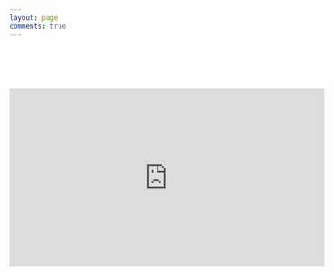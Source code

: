 ```yaml
---
layout: page
comments: true
---
```


  <div id="posts" style="font-size: 30px; padding: 30px;">
    <div class="youtube"><span class = "view"></span><span class="count"></span><span class="goal"></span></div>
	<div class="ratio"><span class="ratio"></span></div>
  </div>
  <script async="" src="https://www.google-analytics.com/analytics.js"></script><script src="//cdnjs.cloudflare.com/ajax/libs/jquery/2.1.3/jquery.min.js"></script>
  <script src="//cdnjs.cloudflare.com/ajax/libs/jquery-url-parser/2.3.1/purl.js"></script>
  <script>
  function init() {
      //var channel = $.url().param('video');
      
      function update() { 
      $.ajax({
          url: 'https://www.googleapis.com/youtube/v3/videos?part=statistics&id=rzUpGAmhgPc&key=AIzaSyAOgTK-Zv9xybEIlRr7R4P6cOdrJ2KbUHo',
          dataType: 'json',
          type: 'GET',
          success: function (data) {
			  var sub2 = data.items[0].statistics.likeCount + " SUNNIES LIKED! ";
              var subscribers = data.items[0].statistics.dislikeCount + " DISLIKES";
             
                $('#posts .count').text(sub2);
			    $('#posts .goal').text(subscribers);
				$('#posts .view').text(" "+data.items[0].statistics.viewCount + " VIEWS! ");
				$('#posts .ratio').text(" DISLIKE/LIKE: " + data.items[0].statistics.dislikeCount/(data.items[0].statistics.likeCount) * 100+"%");
          }
      });
      }
      setInterval(update, 4000);
      update();
  }
  init();
  </script>
<script>
  (function(i,s,o,g,r,a,m){i['GoogleAnalyticsObject']=r;i[r]=i[r]||function(){
  (i[r].q=i[r].q||[]).push(arguments)},i[r].l=1*new Date();a=s.createElement(o),
  m=s.getElementsByTagName(o)[0];a.async=1;a.src=g;m.parentNode.insertBefore(a,m)
  })(window,document,'script','https://www.google-analytics.com/analytics.js','ga');

  ga('create', 'UA-2577731-3', 'auto');
  ga('send', 'pageview');

</script>
<iframe width="560" height="315" src="https://www.youtube.com/embed/rzUpGAmhgPc?autoplay=1&loop=1" frameborder="0" allowfullscreen></iframe>
